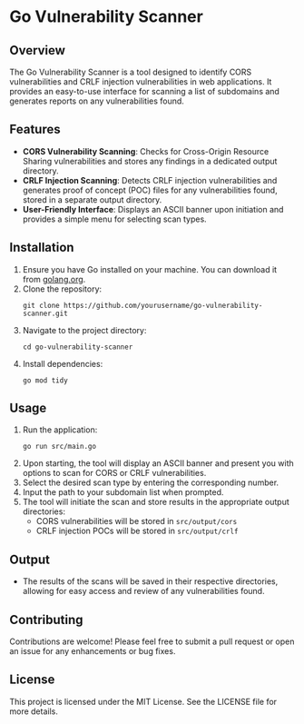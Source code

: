 # Go Vulnerability Scanner

## Overview
The Go Vulnerability Scanner is a tool designed to identify CORS vulnerabilities and CRLF injection vulnerabilities in web applications. It provides an easy-to-use interface for scanning a list of subdomains and generates reports on any vulnerabilities found.

## Features
- **CORS Vulnerability Scanning**: Checks for Cross-Origin Resource Sharing vulnerabilities and stores any findings in a dedicated output directory.
- **CRLF Injection Scanning**: Detects CRLF injection vulnerabilities and generates proof of concept (POC) files for any vulnerabilities found, stored in a separate output directory.
- **User-Friendly Interface**: Displays an ASCII banner upon initiation and provides a simple menu for selecting scan types.

## Installation
1. Ensure you have Go installed on your machine. You can download it from [golang.org](https://golang.org/dl/).
2. Clone the repository:
   ```
   git clone https://github.com/yourusername/go-vulnerability-scanner.git
   ```
3. Navigate to the project directory:
   ```
   cd go-vulnerability-scanner
   ```
4. Install dependencies:
   ```
   go mod tidy
   ```

## Usage
1. Run the application:
   ```
   go run src/main.go
   ```
2. Upon starting, the tool will display an ASCII banner and present you with options to scan for CORS or CRLF vulnerabilities.
3. Select the desired scan type by entering the corresponding number.
4. Input the path to your subdomain list when prompted.
5. The tool will initiate the scan and store results in the appropriate output directories:
   - CORS vulnerabilities will be stored in `src/output/cors`
   - CRLF injection POCs will be stored in `src/output/crlf`

## Output
- The results of the scans will be saved in their respective directories, allowing for easy access and review of any vulnerabilities found.

## Contributing
Contributions are welcome! Please feel free to submit a pull request or open an issue for any enhancements or bug fixes.

## License
This project is licensed under the MIT License. See the LICENSE file for more details.